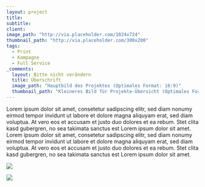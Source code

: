 ```yaml
---
layout: project
title: 
subtitle:
client: 
image_path: "http://via.placeholder.com/1024x724"
thumbnail_path: "http://via.placeholder.com/300x200"
tags:
  - Print
  - Kampagne
  - Full Service
_comments:
  layout: Bitte nicht verändern
  title: Überschrift
  image_path: "Hauptbild des Projektes (Optimales Format: 16:9)"
  thumbnail_path: "Kleineres Bild für Projekte-Übersicht (Optimales Format: 4:3)"
---
```



Lorem ipsum dolor sit amet, consetetur sadipscing elitr, sed diam nonumy eirmod tempor invidunt ut labore et dolore magna aliquyam erat, sed diam voluptua. At vero eos et accusam et justo duo dolores et ea rebum. Stet clita kasd gubergren, no sea takimata sanctus est Lorem ipsum dolor sit amet. Lorem ipsum dolor sit amet, consetetur sadipscing elitr, sed diam nonumy eirmod tempor invidunt ut labore et dolore magna aliquyam erat, sed diam voluptua. At vero eos et accusam et justo duo dolores et ea rebum. Stet clita kasd gubergren, no sea takimata sanctus est Lorem ipsum dolor sit amet.

![](http://via.placeholder.com/1024x724)

![](http://via.placeholder.com/1024x724)